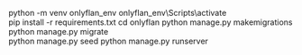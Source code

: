 
python -m venv onlyflan_env
onlyflan_env\Scripts\activate  
pip install -r requirements.txt 
cd onlyflan
python manage.py makemigrations  
python manage.py migrate  
python manage.py seed
python manage.py runserver